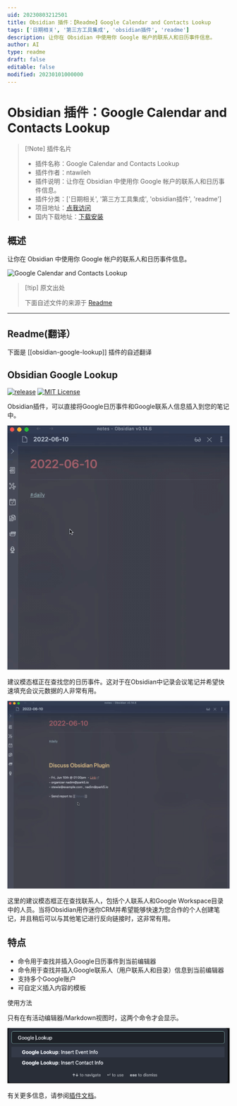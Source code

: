 ```yaml
---
uid: 20230803212501
title: Obsidian 插件：【Readme】Google Calendar and Contacts Lookup
tags: ['日期相关', '第三方工具集成', 'obsidian插件', 'readme']
description: 让你在 Obsidian 中使用你 Google 帐户的联系人和日历事件信息。
author: AI
type: readme
draft: false
editable: false
modified: 20230101000000
---
```


# Obsidian 插件：Google Calendar and Contacts Lookup

> [!Note] 插件名片
> - 插件名称：Google Calendar and Contacts Lookup
> - 插件作者：ntawileh
> - 插件说明：让你在 Obsidian 中使用你 Google 帐户的联系人和日历事件信息。
> - 插件分类：['日期相关', '第三方工具集成', 'obsidian插件', 'readme']
> - 项目地址：[点我访问](https://github.com/ntawileh/obsidian-google-lookup)
> - 国内下载地址：[下载安装](https://pkmer.cn/products/plugin/pluginMarket/?obsidian-google-lookup)

## 概述

让你在 Obsidian 中使用你 Google 帐户的联系人和日历事件信息。

![Google Calendar and Contacts Lookup](https://cdn.pkmer.cn/covers/obsidian-google-lookup.png!pkmer)

> [!tip] 原文出处
> 
>下面自述文件的来源于 [Readme](https://ghproxy.net/https://raw.githubusercontent.com/ntawileh/obsidian-google-lookup/main/README.md)
> 

---

## Readme(翻译）

下面是 [[obsidian-google-lookup]] 插件的自述翻译



## Obsidian Google Lookup

[![release](https://img.shields.io/github/v/release/ntawileh/obsidian-google-lookup?display_name=tag&sort=semver)](https://github.com/ntawileh/obsidian-google-lookup)
[![MIT License](https://img.shields.io/github/license/ntawileh/obsidian-google-lookup)](LICENSE)

Obsidian插件，可以直接将Google日历事件和Google联系人信息插入到您的笔记中。

![](https://raw.githubusercontent.com/ntawileh/obsidian-google-lookup/main/docs/images/event-insert.gif)

建议模态框正在查找您的日历事件。这对于在Obsidian中记录会议笔记并希望快速填充会议元数据的人非常有用。

![](https://raw.githubusercontent.com/ntawileh/obsidian-google-lookup/main/docs/images/contact-insert.gif)

这里的建议模态框正在查找联系人，包括个人联系人和Google Workspace目录中的人员。当将Obsidian用作迷你CRM并希望能够快速为您合作的个人创建笔记，并且稍后可以与其他笔记进行反向链接时，这非常有用。

## 特点

- 命令用于查找并插入Google日历事件到当前编辑器
- 命令用于查找并插入Google联系人（用户联系人和目录）信息到当前编辑器
- 支持多个Google账户
- 可自定义插入内容的模板

使用方法

只有在有活动编辑器/Markdown视图时，这两个命令才会显示。

![](https://raw.githubusercontent.com/ntawileh/obsidian-google-lookup/main/docs/images/commands.png)

有关更多信息，请参阅[插件文档](https://ntawileh.github.io/obsidian-google-lookup)。



